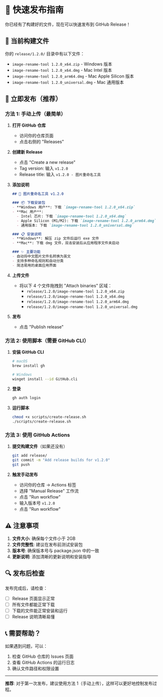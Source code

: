 # 🚀 快速发布指南

你已经有了构建好的文件，现在可以快速发布到 GitHub Release！

## 📁 当前构建文件

你的 `release/1.2.0/` 目录中有以下文件：
- `image-rename-tool 1.2.0_x64.zip` - Windows 版本
- `image-rename-tool 1.2.0_x64.dmg` - Mac Intel 版本
- `image-rename-tool 1.2.0_arm64.dmg` - Mac Apple Silicon 版本
- `image-rename-tool 1.2.0_universal.dmg` - Mac 通用版本

## 🎯 立即发布（推荐）

### 方法 1: 手动上传（最简单）

1. **打开 GitHub 仓库**
   - 访问你的仓库页面
   - 点击右侧的 "Releases"

2. **创建新 Release**
   - 点击 "Create a new release"
   - Tag version: 输入 `v1.2.0`
   - Release title: 输入 `v1.2.0 - 图片重命名工具`

3. **添加说明**
   ```markdown
   ## 🎉 图片重命名工具 v1.2.0
   
   ### 📦 下载安装包
   - **Windows 用户**: 下载 `image-rename-tool 1.2.0_x64.zip`
   - **Mac 用户**: 
     - Intel 芯片: 下载 `image-rename-tool 1.2.0_x64.dmg`
     - Apple Silicon (M1/M2): 下载 `image-rename-tool 1.2.0_arm64.dmg`
     - 通用版本: 下载 `image-rename-tool 1.2.0_universal.dmg`
   
   ### 📋 安装说明
   - **Windows**: 解压 zip 文件后运行 exe 文件
   - **Mac**: 下载 dmg 文件，双击安装后从应用程序文件夹启动
   
   ### ✨ 主要功能
   - 自动将中文图片文件名转换为英文
   - 支持多种命名规则和自动分类
   - 简洁易用的桌面应用界面
   ```

4. **上传文件**
   - 将以下 4 个文件拖拽到 "Attach binaries" 区域：
     - `release/1.2.0/image-rename-tool 1.2.0_x64.zip`
     - `release/1.2.0/image-rename-tool 1.2.0_x64.dmg`
     - `release/1.2.0/image-rename-tool 1.2.0_arm64.dmg`
     - `release/1.2.0/image-rename-tool 1.2.0_universal.dmg`

5. **发布**
   - 点击 "Publish release"

### 方法 2: 使用脚本（需要 GitHub CLI）

1. **安装 GitHub CLI**
   ```bash
   # macOS
   brew install gh
   
   # Windows
   winget install --id GitHub.cli
   ```

2. **登录**
   ```bash
   gh auth login
   ```

3. **运行脚本**
   ```bash
   chmod +x scripts/create-release.sh
   ./scripts/create-release.sh
   ```

### 方法 3: 使用 GitHub Actions

1. **提交构建文件**（如果还没有）
   ```bash
   git add release/
   git commit -m "Add release builds for v1.2.0"
   git push
   ```

2. **触发手动发布**
   - 访问你的仓库 → Actions 标签
   - 选择 "Manual Release" 工作流
   - 点击 "Run workflow"
   - 输入版本号 `v1.2.0`
   - 点击 "Run workflow"

## ⚠️ 注意事项

1. **文件大小**: 确保每个文件小于 2GB
2. **文件完整性**: 建议在发布前测试安装包
3. **版本号**: 确保版本号与 package.json 中的一致
4. **更新说明**: 添加清晰的更新说明和安装指导

## 🔍 发布后检查

发布完成后，请检查：
- [ ] Release 页面显示正常
- [ ] 所有文件都能正常下载
- [ ] 下载的文件能正常安装和运行
- [ ] Release 说明清晰易懂

## 📞 需要帮助？

如果遇到问题，可以：
1. 检查 GitHub 仓库的 Issues 页面
2. 查看 GitHub Actions 的运行日志
3. 确认文件路径和权限设置

---

**推荐**: 对于第一次发布，建议使用方法 1（手动上传），这样可以更好地控制发布过程。
